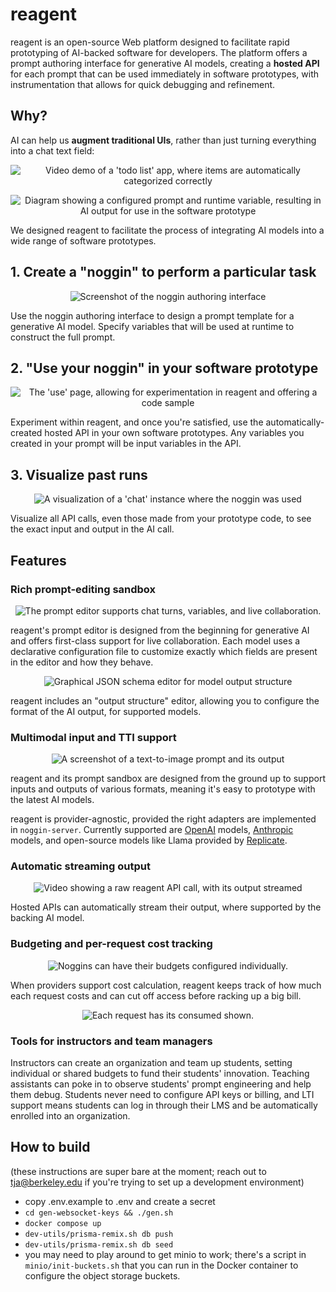 # reagent

reagent is an open-source Web platform designed to facilitate rapid prototyping of AI-backed software for developers.
The platform offers a prompt authoring interface for generative AI models, creating a **hosted API** for each prompt that can be used immediately in software prototypes, with instrumentation that allows for quick debugging and refinement.

## Why?

AI can help us **augment traditional UIs**, rather than just turning everything into a chat text field:

<p align="center">
  <img src=".readme-images/todo-ai.gif" alt="Video demo of a 'todo list' app, where items are automatically categorized correctly">
</p>

<p align="center">
  <img src=".readme-images/todo-in-use.png" alt="Diagram showing a configured prompt and runtime variable, resulting in AI output for use in the software prototype">
</p>

We designed reagent to facilitate the process of integrating AI models into a wide range of software prototypes.

## 1. Create a "noggin" to perform a particular task

<p align="center">
  <img src=".readme-images/noggin-authoring.png" alt="Screenshot of the noggin authoring interface">
</p>

Use the noggin authoring interface to design a prompt template for a generative AI model.
Specify variables that will be used at runtime to construct the full prompt.

## 2. "Use your noggin" in your software prototype

<p align="center">
  <img src=".readme-images/noggin-use.png" alt="The 'use' page, allowing for experimentation in reagent and offering a code sample">
</p>

Experiment within reagent, and once you're satisfied, use the automatically-created hosted API in your own software prototypes.
Any variables you created in your prompt will be input variables in the API.

## 3. Visualize past runs

<p align="center">
  <img src=".readme-images/noggin-use-instance.png" alt="A visualization of a 'chat' instance where the noggin was used">
</p>

Visualize all API calls, even those made from your prototype code, to see the exact input and output in the AI call.

## Features

### Rich prompt-editing sandbox

<p align="center">
  <img src=".readme-images/reagent-editor.gif" alt="The prompt editor supports chat turns, variables, and live collaboration.">
</p>

reagent's prompt editor is designed from the beginning for generative AI and offers first-class support for live collaboration. Each model uses a declarative configuration file to customize exactly which fields are present in the editor and how they behave.

<p align="center">
  <img src=".readme-images/output-structure.png" alt="Graphical JSON schema editor for model output structure">
</p>

reagent includes an "output structure" editor, allowing you to configure the format of the AI output, for supported models.

### Multimodal input and TTI support

<p align="center">
  <img src=".readme-images/tti-dragon.webp" alt="A screenshot of a text-to-image prompt and its output">
</p>

reagent and its prompt sandbox are designed from the ground up to support inputs and outputs of various formats, meaning it's easy to prototype with the latest AI models.

reagent is provider-agnostic, provided the right adapters are implemented in `noggin-server`. Currently supported are [OpenAI](https://openai.com/) models, [Anthropic](https://www.anthropic.com/) models, and open-source models like Llama provided by [Replicate](https://replicate.com/).

### Automatic streaming output

<p align="center">
  <img src=".readme-images/reagent-streaming.gif" alt="Video showing a raw reagent API call, with its output streamed">
</p>

Hosted APIs can automatically stream their output, where supported by the backing AI model.

### Budgeting and per-request cost tracking

<p align="center">
  <img src=".readme-images/budget-1.png" alt="Noggins can have their budgets configured individually.">
</p>

When providers support cost calculation, reagent keeps track of how much each request costs and can cut off access before racking up a big bill.

<p align="center">
  <img src=".readme-images/budget-2.png" alt="Each request has its consumed shown.">
</p>

### Tools for instructors and team managers

Instructors can create an organization and team up students, setting individual or shared budgets to fund their students' innovation. Teaching assistants can poke in to observe students' prompt engineering and help them debug.
Students never need to configure API keys or billing, and LTI support means students can log in through their LMS and be automatically enrolled into an organization.

## How to build

(these instructions are super bare at the moment; reach out to tja@berkeley.edu if you're trying to set up a development environment)

- copy .env.example to .env and create a secret
- `cd gen-websocket-keys && ./gen.sh`
- `docker compose up`
- `dev-utils/prisma-remix.sh db push`
- `dev-utils/prisma-remix.sh db seed`
- you may need to play around to get minio to work; there's a script in `minio/init-buckets.sh` that you can run in the Docker container to configure the object storage buckets.
